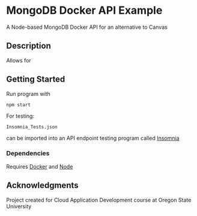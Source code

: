 # MongoDB Docker API Example
A Node-based MongoDB Docker API for an alternative to Canvas

## Description

Allows for 

## Getting Started
Run program with
```
npm start
```
For testing:
```
Insomnia_Tests.json
``` 
can be imported into an API endpoint testing program called [Insomnia](https://insomnia.rest/)

### Dependencies

Requires [Docker](https://www.docker.com/) and [Node](https://nodejs.org/en/)

## Acknowledgments

Project created for Cloud Application Development course at Oregon State University
